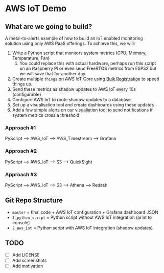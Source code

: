 # AWS IoT Demo

## What are we going to build?

A metal-to-alerts example of how to build an IoT enabled monitoring solution using only AWS PaaS offerings. To achieve this, we will:

1. Write a Python script that monitors system metrics (CPU, Memory, Temperature, Fan)
   1. You could replace this with actual hardware, perhaps run this script on an Raspberry Pi or even send FreeRTOS metrics from ESP32 but we will save that for another day.
2. Create multiple `things` on AWS IoT Core using [Bulk Registration](https://docs.aws.amazon.com/iot/latest/developerguide/bulk-provisioning.html?icmpid=docs_iot_console) to speed things up.  
3. Send these metrics as shadow updates to AWS IoT every 10s (configurable)
4. Configure AWS IoT to route shadow updates to a database
5. Set up a visualisation tool and create dashboards using these updates 
6. Add a few simple alerts on our visualiation tool to send notifications if system metrics cross a threshold

### Approach #1

PyScript --> AWS_IoT --> AWS_Timestream --> Grafana

### Approach #2

PyScript --> AWS_IoT --> S3 --> QuickSight

### Approach #3

PyScript --> AWS_IoT --> S3 --> Athena --> Redash

## Git Repo Structure

- `master` = final code + AWS IoT configuration + Grafana dashboard JSON
- `1_python_script` = Python script without AWS IoT integration (print to console)
- `2_aws_iot` = Python script with AWS IoT integration (shadow updates)


## TODO
- [ ] Add LICENSE
- [ ] Add screenshots
- [ ] Add motivation